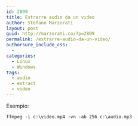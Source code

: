 ```yaml
---
id: 2809
title: Estrarre audio da un video
author: Stefano Marzorati
layout: post
guid: http://marzorati.co/?p=2809
permalink: /estrarre-audio-da-un-video/
authorsure_include_css:
  - 
categories:
  - Linux
  - Windows
tags:
  - audio
  - extract
  - video
---
```

Esempio:

`ffmpeg -i c:\video.mp4 -vn -ab 256 c:\audio.mp3`